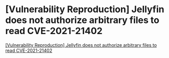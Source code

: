 # [Vulnerability Reproduction] Jellyfin does not authorize arbitrary files to read CVE-2021-21402
[[Vulnerability Reproduction] Jellyfin does not authorize arbitrary files to read CVE-2021-21402](https://aiwithcloud.com/2022/09/16/vulnerability_reproduction_jellyfin_does_not_authorize_arbitrary_files_to_read_cve_2021_21402/)